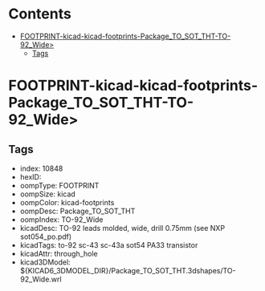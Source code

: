 



Contents
========

* [FOOTPRINT-kicad-kicad-footprints-Package_TO_SOT_THT-TO-92_Wide>](#footprint-kicad-kicad-footprints-package_to_sot_tht-to-92_wide)
	* [Tags](#tags)

# FOOTPRINT-kicad-kicad-footprints-Package_TO_SOT_THT-TO-92_Wide>

## Tags

- index: 10848
- hexID: 
- oompType: FOOTPRINT
- oompSize: kicad
- oompColor: kicad-footprints
- oompDesc: Package_TO_SOT_THT
- oompIndex: TO-92_Wide
- kicadDesc: TO-92 leads molded, wide, drill 0.75mm (see NXP sot054_po.pdf)
- kicadTags: to-92 sc-43 sc-43a sot54 PA33 transistor
- kicadAttr: through_hole
- kicad3DModel: ${KICAD6_3DMODEL_DIR}/Package_TO_SOT_THT.3dshapes/TO-92_Wide.wrl

